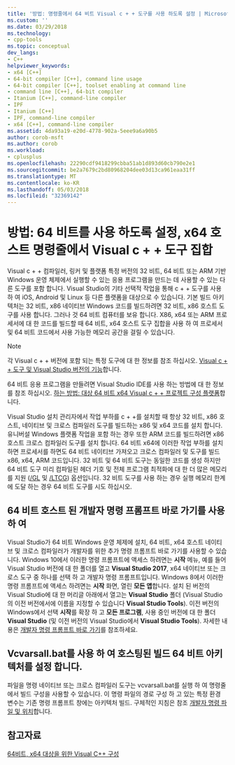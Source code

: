 ```yaml
---
title: '방법: 명령줄에서 64 비트 Visual c + + 도구를 사용 하도록 설정 | Microsoft Docs'
ms.custom: ''
ms.date: 03/29/2018
ms.technology:
- cpp-tools
ms.topic: conceptual
dev_langs:
- C++
helpviewer_keywords:
- x64 [C++]
- 64-bit compiler [C++], command line usage
- 64-bit compiler [C++], toolset enabling at command line
- command line [C++], 64-bit compiler
- Itanium [C++], command-line compiler
- IPF
- Itanium [C++]
- IPF, command-line compiler
- x64 [C++], command-line compiler
ms.assetid: 4da93a19-e20d-4778-902a-5eee9a6a90b5
author: corob-msft
ms.author: corob
ms.workload:
- cplusplus
ms.openlocfilehash: 22290cdf9418299cbba51ab1d893d60cb790e2e1
ms.sourcegitcommit: be2a7679c2bd80968204dee03d13ca961eaa31ff
ms.translationtype: MT
ms.contentlocale: ko-KR
ms.lasthandoff: 05/03/2018
ms.locfileid: "32369142"
---
```

# <a name="how-to-enable-a-64-bit-x64-hosted-visual-c-toolset-on-the-command-line"></a>방법: 64 비트를 사용 하도록 설정, x64 호스트 명령줄에서 Visual c + + 도구 집합

Visual c + + 컴파일러, 링커 및 플랫폼 특정 버전의 32 비트, 64 비트 또는 ARM 기반 Windows 운영 체제에서 실행할 수 있는 응용 프로그램을 만드는 데 사용할 수 있는 다른 도구를 포함 합니다. Visual Studio의 기타 선택적 작업을 통해 c + + 도구를 사용 하 여 iOS, Android 및 Linux 등 다른 플랫폼을 대상으로 수 있습니다. 기본 빌드 아키텍처는 32 비트, x86 네이티브 Windows 코드를 빌드하려면 32 비트, x86 호스트 도구를 사용 합니다. 그러나 것 64 비트 컴퓨터를 보유 합니다. X86, x64 또는 ARM 프로세서에 대 한 코드를 빌드할 때 64 비트, x64 호스트 도구 집합을 사용 하 여 프로세서 및 64 비트 코드에서 사용 가능한 메모리 공간을 걸릴 수 있습니다.

> [!NOTE]
> 각 Visual c + + 버전에 포함 되는 특정 도구에 대 한 정보를 참조 하십시오. [Visual c + + 도구 및 Visual Studio 버전의 기능](../ide/visual-cpp-tools-and-features-in-visual-studio-editions.md)합니다.
>
> 64 비트 응용 프로그램을 만들려면 Visual Studio IDE를 사용 하는 방법에 대 한 정보를 참조 하십시오. [하는 방법: 대상 64 비트 x64 Visual c + + 프로젝트 구성 플랫폼](../build/how-to-configure-visual-cpp-projects-to-target-64-bit-platforms.md)합니다.

Visual Studio 설치 관리자에서 작업 부하를 c + +를 설치할 때 항상 32 비트, x86 호스트, 네이티브 및 크로스 컴파일러 도구를 빌드하는 x86 및 x64 코드를 설치 합니다. 유니버설 Windows 플랫폼 작업을 포함 하는 경우 또한 ARM 코드를 빌드하려면 x86 호스트 크로스 컴파일러 도구를 설치 합니다. 64 비트 x64에 이러한 작업 부하를 설치 하면 프로세서를 하면도 64 비트 네이티브 가져오고 크로스 컴파일러 및 도구를 빌드 x86, x64, ARM 코드입니다. 32 비트 및 64 비트 도구는 동일한 코드를 생성 하지만 64 비트 도구 미리 컴파일된 헤더 기호 및 전체 프로그램 최적화에 대 한 더 많은 메모리를 지원 ([/GL](../build/reference/gl-whole-program-optimization.md) 및 [/LTCG](../build/reference/ltcg-link-time-code-generation.md)) 옵션입니다. 32 비트 도구를 사용 하는 경우 실행 메모리 한계에 도달 하는 경우 64 비트 도구를 시도 하십시오.

## <a name="use-a-64-bit-hosted-developer-command-prompt-shortcut"></a>64 비트 호스트 된 개발자 명령 프롬프트 바로 가기를 사용 하 여

Visual Studio가 64 비트 Windows 운영 체제에 설치, 64 비트, x64 호스트 네이티브 및 크로스 컴파일러가 개발자를 위한 추가 명령 프롬프트 바로 가기를 사용할 수 있습니다. Windows 10에서 이러한 명령 프롬프트에 액세스 하려면는 **시작** 메뉴, 예를 들어 Visual Studio 버전에 대 한 폴더를 열고 **Visual Studio 2017**, x64 네이티브 또는 크로스 도구 중 하나를 선택 하 고 개발자 명령 프롬프트입니다. Windows 8에서 이러한 명령 프롬프트에 액세스 하려면는 **시작** 화면, 열린 **모든 앱**합니다. 설치 된 버전의 Visual Studio에 대 한 머리글 아래에서 열고는 **Visual Studio** 폴더 (Visual Studio의 이전 버전에서에 이름을 지정할 수 있습니다 **Visual Studio Tools**). 이전 버전의 Windows에서 선택 **시작**를 확장 하 고 **모든 프로그램**, 사용 중인 버전에 대 한 폴더 **Visual Studio** (및 이전 버전의 Visual Studio에서  **Visual Studio Tools**). 자세한 내용은 [개발자 명령 프롬프트 바로 가기](../build/building-on-the-command-line.md#developer-command-prompt-shortcuts)를 참조하세요.

## <a name="use-vcvarsallbat-to-set-a-64-bit-hosted-build-architecture"></a>Vcvarsall.bat를 사용 하 여 호스팅된 빌드 64 비트 아키텍처를 설정 합니다.

파일을 명령 네이티브 또는 크로스 컴파일러 도구는 vcvarsall.bat를 실행 하 여 명령줄에서 빌드 구성을 사용할 수 있습니다. 이 명령 파일의 경로 구성 하 고 있는 특정 환경 변수는 기존 명령 프롬프트 창에는 아키텍처 빌드. 구체적인 지침은 참조 [개발자 명령 파일 및 위치](../build/building-on-the-command-line.md#developer-command-files-and-locations)합니다.

## <a name="see-also"></a>참고자료

[64비트, x64 대상을 위한 Visual C++ 구성](../build/configuring-programs-for-64-bit-visual-cpp.md)<br/>
